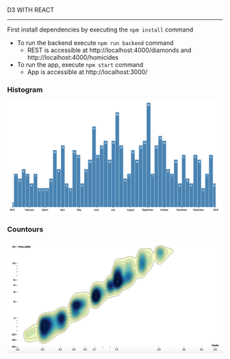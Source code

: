 D3 WITH REACT

---

First install dependencies by executing the `npm install` command


* To run the backend execute `npm run backend` command
  - REST is accessible at http://localhost:4000/diamonds and http://localhost:4000/homicides
* To run the app, execute `npm start` command
  - App is accessible at http://localhost:3000/


### Histogram

<img src='./histogram.png' class='img img-responsive'>


### Countours

<img src='./contours.png' class='img img-responsive'>

